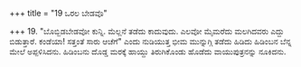 +++
title = "19 ಒರಲ ಬೇಡವೊ"

+++
19. "ಬೊಬ್ಬಿಡಬೇಡವೋ ಕುನ್ನಿ. ಮೆಲ್ಲನೆ ತಡೆದು ಕಾದುವುದು. ಎಲವೋ ಮೈಮರೆದು ಮಲಗಿದವರು ಎದ್ದು ಬಿಡುತ್ತಾರೆ. ಕಂಡೆಯಾ! ಸತ್ತಂತೆ ಸಾರು ಆಚೆಗೆ" ಎಂದು ನುಡಿಯುತ್ತ ಭೀಮ ಮುನ್ನುಗ್ಗಿ ತಡೆದು ಹಿಡಿದು ಹಿಡಿಂಬನ ಬೆನ್ನ ಮೇಲೆ ಅಪ್ಪಳಿಸಿದನು.  ಹಿಡಿಂಬನು ದೊಡ್ಡ ಮರಕ್ಕೆ ಹಾಯ್ದು ತಿರುಗಿಕೊಂಡು ಹೊಡೆದು ವಾಯುಪುತ್ರನನ್ನು ನೂಕಿದನು.